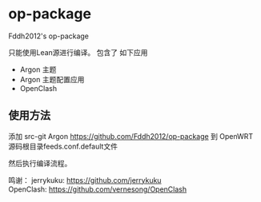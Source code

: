 # op-package
Fddh2012's op-package

只能使用Lean源进行编译。
包含了 如下应用
- Argon 主题
- Argon 主题配置应用
- OpenClash

## 使用方法

添加 src-git Argon https://github.com/Fddh2012/op-package 到 OpenWRT 源码根目录feeds.conf.default文件

然后执行编译流程。

鸣谢：
jerrykuku: https://github.com/jerrykuku   
OpenClash: https://github.com/vernesong/OpenClash
